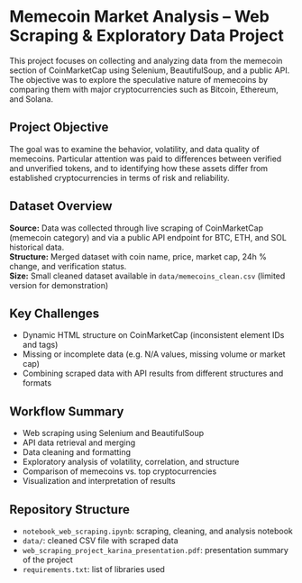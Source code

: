# Memecoin Market Analysis – Web Scraping & Exploratory Data Project

This project focuses on collecting and analyzing data from the memecoin section of CoinMarketCap using Selenium, BeautifulSoup, and a public API. The objective was to explore the speculative nature of memecoins by comparing them with major cryptocurrencies such as Bitcoin, Ethereum, and Solana.

## Project Objective

The goal was to examine the behavior, volatility, and data quality of memecoins. Particular attention was paid to differences between verified and unverified tokens, and to identifying how these assets differ from established cryptocurrencies in terms of risk and reliability.

## Dataset Overview

**Source:** Data was collected through live scraping of CoinMarketCap (memecoin category) and via a public API endpoint for BTC, ETH, and SOL historical data.  
**Structure:** Merged dataset with coin name, price, market cap, 24h % change, and verification status.  
**Size:** Small cleaned dataset available in `data/memecoins_clean.csv` (limited version for demonstration)

## Key Challenges

- Dynamic HTML structure on CoinMarketCap (inconsistent element IDs and tags)
- Missing or incomplete data (e.g. N/A values, missing volume or market cap)
- Combining scraped data with API results from different structures and formats

## Workflow Summary

- Web scraping using Selenium and BeautifulSoup
- API data retrieval and merging
- Data cleaning and formatting
- Exploratory analysis of volatility, correlation, and structure
- Comparison of memecoins vs. top cryptocurrencies
- Visualization and interpretation of results

## Repository Structure

- `notebook_web_scraping.ipynb`: scraping, cleaning, and analysis notebook  
- `data/`: cleaned CSV file with scraped data  
- `web_scraping_project_karina_presentation.pdf`: presentation summary of the project  
- `requirements.txt`: list of libraries used
